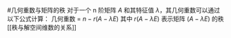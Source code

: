 #几何重数与矩阵的秩 对于一个 n 阶矩阵 $A$ 和其特征值 $\lambda$，其几何重数可以通过以下公式计算：
    几何重数 = $n - r(A - \lambda E)$
    其中 $r(A - \lambda E)$ 表示矩阵 $(A - \lambda E)$ 的秩
[[秩与解空间维数的关系]]